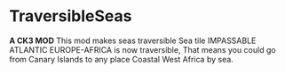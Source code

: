 # TraversibleSeas
**A CK3 MOD**
 This mod makes seas traversible
 Sea tile IMPASSABLE ATLANTIC EUROPE-AFRICA is now traversible, 
 That means you could go from Canary Islands to any place Coastal West Africa by sea.
